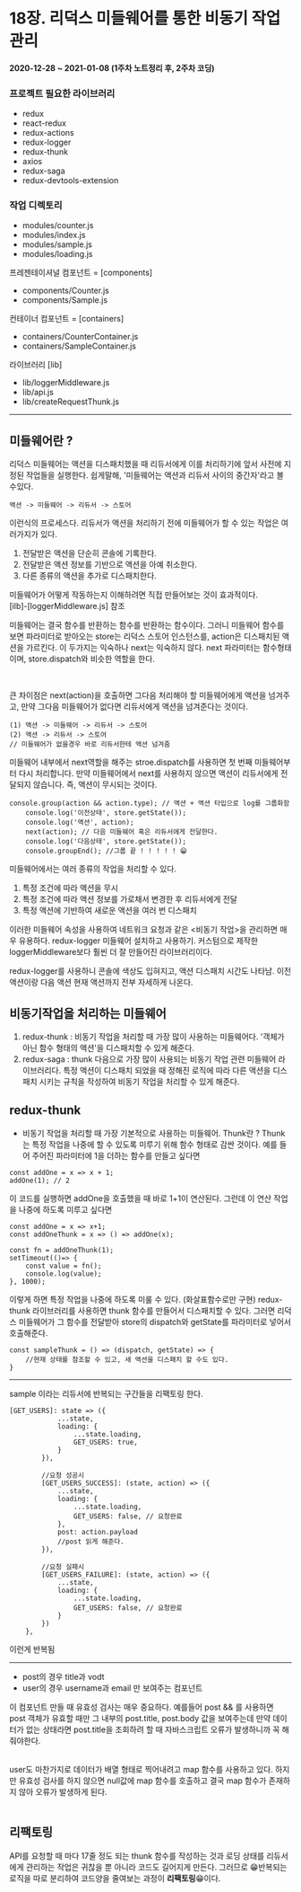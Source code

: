 # 18장. 리덕스 미들웨어를 통한 비동기 작업 관리

#### 2020-12-28 ~ 2021-01-08 (1주차 노트정리 후, 2주차 코딩)

### 프로젝트 필요한 라이브러리

- redux
- react-redux
- redux-actions
- redux-logger
- redux-thunk
- axios
- redux-saga
- redux-devtools-extension

### 작업 디렉토리

- modules/counter.js
- modules/index.js
- modules/sample.js
- modules/loading.js

프레젠테이셔널 컴포넌트 = [components]

- components/Counter.js
- components/Sample.js

컨테이너 컴포넌트 = [containers]

- containers/CounterContainer.js
- containers/SampleContainer.js

라이브러리 [lib]

- lib/loggerMiddleware.js
- lib/api.js
- lib/createRequestThunk.js

---

## 미들웨어란 ?

리덕스 미들웨어는 액션을 디스패치했을 때 리듀서에게 이를 처리하기에 앞서 사전에 지정된 작업들을 실행한다.
쉽게말해, '미들웨어는 액션과 리듀서 사이의 중간자'라고 볼 수있다.

```
액션 -> 미들웨어 -> 리듀서 -> 스토어
```

이런식의 프로세스다. 리듀서가 액션을 처리하기 전에 미들웨어가 할 수 있는 작업은 여러가지가 있다.

1. 전달받은 액션을 단순히 콘솔에 기록한다.
2. 전달받은 액션 정보를 기반으로 액션을 아예 취소한다.
3. 다른 종류의 액션을 추가로 디스패치한다.

미들웨어가 어떻게 작동하는지 이해하려면 직접 만들어보는 것이 효과적이다. <br>
[ilb]-[loggerMiddleware.js] 참조

미들웨어는 결국 함수를 반환하는 함수를 반환하는 함수이다. 그러니 미들웨어 함수를 보면 파라미터로 받아오는 store는 리덕스 스토어 인스턴스를, action은 디스패치된 액션을 가르킨다. 이 두가지는 익숙하나 next는 익숙하지 않다. next 파라미터는 함수형태이며, store.dispatch와 비슷한 역할을 한다.

<br>

큰 차이점은 next(action)을 호출하면 그다음 처리해야 할 미들웨어에게 액션을 넘겨주고, 만약 그다음 미들웨어가 없다면 리듀서에게 액션을 넘겨준다는 것이다.

```
(1) 액션 -> 미들웨어 -> 리듀서 -> 스토어
(2) 액션 -> 리듀서 -> 스토어
// 미들웨어가 없을경우 바로 리듀서한테 액션 넘겨줌
```

미들웨어 내부에서 next역할을 해주는 stroe.dispatch를 사용하면 첫 번째 미들웨어부터 다시 처리합니다.
만약 미들웨어에서 next를 사용하지 않으면 액션이 리듀서에게 전달되지 않습니다. 즉, 액션이 무시되는 것이다.

```
console.group(action && action.type); // 액션 + 액션 타입으로 log를 그룹화함
    console.log('이전상태', store.getState());
    console.log('액션', action);
    next(action); // 다음 미들웨어 혹은 리듀서에게 전달한다.
    console.log('다음상태', store.getState());
    console.groupEnd(); //그룹 끝 ! ! ! ! ! 😁
```

미들웨어에서는 여러 종류의 작업을 처리할 수 있다.

1. 특정 조건에 따라 액션을 무시
2. 특정 조건에 따라 액션 정보를 가로채서 변경한 후 리듀서에게 전달
3. 특정 액션에 기반하여 새로운 액션을 여러 번 디스패치

이러한 미들웨어 속성을 사용하여 네트워크 요청과 같은 <비동기 작업>을 관리하면 매우 유용하다.
redux-logger 미들웨어 설치하고 사용하기. 커스텀으로 제작한 loggerMiddleware보다 훨씬 더 잘 만들어진 라이브러리이다.

redux-logger를 사용하니 콘솔에 색상도 입혀지고, 액션 디스패치 시간도 나타남. 이전 액션이랑 다음 액션 현재 액션까지 전부 자세하게 나온다.

## 비동기작업을 처리하는 미들웨어

1. redux-thunk : 비동기 작업을 처리할 때 가장 많이 사용하는 미들웨어다. '객체가 아닌 함수 형태의 액션'을 디스패치할 수 있게 해준다.
2. redux-saga : thunk 다음으로 가장 많이 사용되는 비동기 작업 관련 미들웨어 라이브러리다. 특정 액션이 디스패치 되었을 때 정해진 로직에 따라 다른 액션을 디스패치 시키는 규칙을 작성하여 비동기 작업을 처리할 수 있게 해준다.

## redux-thunk

- 비동기 작업을 처리할 때 가장 기본적으로 사용하는 미들웨어.
  Thunk란 ? Thunk는 특정 작업을 나중에 할 수 있도록 미루기 위해 함수 형태로 감싼 것이다. 예를 들어 주어진 파라미터에 1을 더하는 함수를 만들고 싶다면

```
const addOne = x => x + 1;
addOne(1); // 2
```

이 코드를 실행하면 addOne을 호출했을 때 바로 1+1이 연산된다. 그런데 이 연산 작업을 나중에 하도록 미루고 싶다면

```
const addOne = x => x+1;
const addOneThunk = x => () => addOne(x);

const fn = addOneThunk(1);
setTimeout(()=> {
    const value = fn();
    console.log(value);
}, 1000);
```

이렇게 하면 특정 작업을 나중에 하도록 미룰 수 있다. (화살표함수로만 구현)
redux-thunk 라이브러리를 사용하면 thunk 함수를 만들어서 디스패치할 수 있다. 그러면 리덕스 미들웨어가 그 함수를 전달받아 store의 dispatch와 getState를 파라미터로 넣어서 호출해준다.

```
const sampleThunk = () => (dispatch, getState) => {
    //현재 상태를 참조할 수 있고, 새 액션을 디스패치 할 수도 있다.
}
```

---

sample 이라는 리듀서에 반복되는 구간들을 리팩토링 한다.

```
[GET_USERS]: state => ({
            ...state,
            loading: {
                ...state.loading,
                GET_USERS: true,
            }
        }),

        //요청 성공시
        [GET_USERS_SUCCESS]: (state, action) => ({
            ...state,
            loading: {
                ...state.loading,
                GET_USERS: false, // 요청완료
            },
            post: action.payload
            //post 읽게 해준다.
        }),

        //요청 실패시
        [GET_USERS_FAILURE]: (state, action) => ({
            ...state,
            loading: {
                ...state.loading,
                GET_USERS: false, // 요청완료
            }
        })
    },
```

이런게 반복됨

---

- post의 경우 title과 vodt
- user의 경우 username과 email 만 보여주는 컴포넌트

이 컴포넌트 만들 때 유효성 검사는 매우 중요하다. 예를들어 post && 를 사용하면 post 객체가 유효할 때만 그 내부의 post.title, post.body 값을 보여주는데 만약 데이터가 없는 상태라면 post.title을 조회하려 할 때 자바스크립트 오류가 발생하니까 꼭 해줘야한다. <br>

 <br>
 user도 마찬가지로 데이터가 배열 형태로 찍어내려고 map 함수를 사용하고 있다.
 하지만 유효성 검사를 하지 않으면 null값에 map 함수를 호출하고 결국 map 함수가 존재하지 않아 오류가 발생하게 된다.

<br>
<br>

## 리팩토링

API를 요청할 때 마다 17줄 정도 되는 thunk 함수를 작성하는 것과 로딩 상태를 리듀서에게 관리하는 작업은 귀찮을 뿐 아니라 코드도 길어지게 만든다.
그러므로 😁반복되는 로직을 따로 분리하여 코드양을 줄여보는 과정이 <b>리팩토링</b>😁이다.
